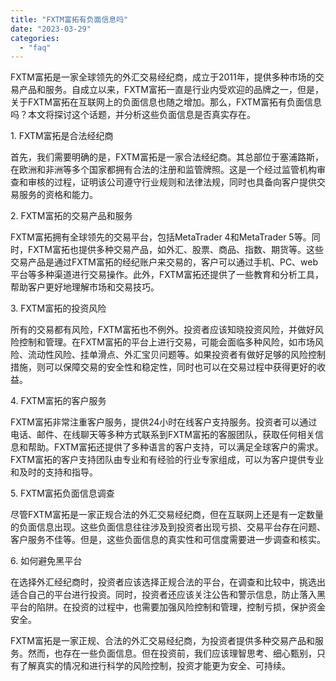 ```yaml
---
title: "FXTM富拓有负面信息吗"
date: "2023-03-29"
categories: 
  - "faq"
---
```


FXTM富拓是一家全球领先的外汇交易经纪商，成立于2011年，提供多种市场的交易产品和服务。自成立以来，FXTM富拓一直是行业内受欢迎的品牌之一，但是，关于FXTM富拓在互联网上的负面信息也随之增加。那么，FXTM富拓有负面信息吗？本文将探讨这个话题，并分析这些负面信息是否真实存在。

1\. FXTM富拓是合法经纪商

首先，我们需要明确的是，FXTM富拓是一家合法经纪商。其总部位于塞浦路斯，在欧洲和非洲等多个国家都拥有合法的注册和监管牌照。这是一个经过监管机构审查和审核的过程，证明该公司遵守行业规则和法律法规，同时也具备向客户提供交易服务的资格和能力。

2\. FXTM富拓的交易产品和服务

FXTM富拓拥有全球领先的交易平台，包括MetaTrader 4和MetaTrader 5等。同时，FXTM富拓也提供多种交易产品，如外汇、股票、商品、指数、期货等。这些交易产品是通过FXTM富拓的经纪账户来交易的，客户可以通过手机、PC、web平台等多种渠道进行交易操作。此外，FXTM富拓还提供了一些教育和分析工具，帮助客户更好地理解市场和交易技巧。

3\. FXTM富拓的投资风险

所有的交易都有风险，FXTM富拓也不例外。投资者应该知晓投资风险，并做好风险控制和管理。在FXTM富拓的平台上进行交易，可能会面临多种风险，如市场风险、流动性风险、挂单滑点、外汇宝贝问题等。如果投资者有做好足够的风险控制措施，则可以保障交易的安全性和稳定性，同时也可以在交易过程中获得更好的收益。

4\. FXTM富拓的客户服务

FXTM富拓非常注重客户服务，提供24小时在线客户支持服务。投资者可以通过电话、邮件、在线聊天等多种方式联系到FXTM富拓的客服团队，获取任何相关信息和帮助。FXTM富拓还提供了多种语言的客户支持，可以满足全球客户的需求。FXTM富拓的客户支持团队由专业和有经验的行业专家组成，可以为客户提供专业和及时的支持和指导。

5\. FXTM富拓负面信息调查

尽管FXTM富拓是一家正规合法的外汇交易经纪商，但在互联网上还是有一定数量的负面信息出现。这些负面信息往往涉及到投资者出现亏损、交易平台存在问题、客户服务不佳等。但是，这些负面信息的真实性和可信度需要进一步调查和核实。

6\. 如何避免黑平台

在选择外汇经纪商时，投资者应该选择正规合法的平台，在调查和比较中，挑选出适合自己的平台进行投资。同时，投资者还应该关注公告和警示信息，防止落入黑平台的陷阱。在投资的过程中，也需要加强风险控制和管理，控制亏损，保护资金安全。

FXTM富拓是一家正规、合法的外汇交易经纪商，为投资者提供多种交易产品和服务。然而，也存在一些负面信息。但在投资前，我们应该理智思考、细心甄别，只有了解真实的情况和进行科学的风险控制，投资才能更为安全、可持续。
